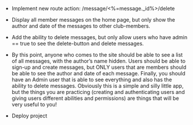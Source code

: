 - Implement new route action: /message/<%=message._id%>/delete

- Display all member messages on the home page, but only show the author and date of the messages to other club-members.

- Add the ability to delete messages, but only allow users who have admin == true to see the delete-button and delete messages.

- By this point, anyone who comes to the site should be able to see a list of all messages, with the author’s name hidden. Users should be able to sign-up and create messages, but ONLY users that are members should be able to see the author and date of each message. Finally, you should have an Admin user that is able to see everything and also has the ability to delete messages. Obviously this is a simple and silly little app, but the things you are practicing (creating and authenticating users and giving users different abilities and permissions) are things that will be very useful to you!

- Deploy project